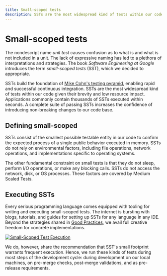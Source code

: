 ```yaml
---
title: Small-scoped tests
description: SSTs are the most widespread kind of tests within our code given their brevity and low resource impact. Applications commonly contain thousands of SSTs executed within seconds.
---
```


# Small-scoped tests

The nondescript name *unit test* causes confusion as to what is and what is not included in a unit. The lack of expressive naming has led to a plethora of interpretations and strategies. The book *Software Engineering at Google* introduces the term *small-scoped tests* (SST), which we decided to appropriate.

SSTs build the foundation of [Mike Cohn's testing pyramid](../#the-testing-pyramid), enabling rapid and successful continuous integration. SSTs are the most widespread kind of tests within our code given their brevity and low resource impact. Applications commonly contain thousands of SSTs executed within seconds. A complete suite of passing SSTs increases the confidence of introducing non-breaking changes to our code base.

## Defining small-scoped

SSTs consist of the smallest possible testable entity in our code to confirm the expected process of a single public behavior executed in memory. SSTs do not rely on environmental factors, including file operations, network operations, and implementations specific to operating systems.

The other fundamental constraint on small tests is that they do not sleep, perform I/O operations, or make any blocking calls. SSTs do not access the network, disk, or OS processes. These factors are covered by Medium Scaled Tests.

## Executing SSTs

Every serious programming language comes equipped with tooling for writing and executing small-scoped tests. The internet is bursting with blogs, tutorials, and guides for setting up SSTs for any language in any IDE. Beyond the strategies shared in [Good Practices](./good-practices.md), we avail full creative freedom for concrete implementations.

[![Small-Scoped Test Execution](../../../assets/images/book/anatomy-of-a-code-change/testing/sst-execution.webp)](../../../assets/images/book/anatomy-of-a-code-change/testing/sst-execution.png)

We do, however, share the recommendation that SST's small footprint warrants frequent execution. Hence, we run these kinds of tests during most steps of the development cycle: during development on our local machines, on pre-merge checks, post-merge validations, and as pre-release requirements.

